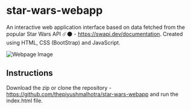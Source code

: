 # star-wars-webapp
An interactive web application interface based on data fetched from the popular Star Wars API ☄️🌑 - https://swapi.dev/documentation.
Created using HTML, CSS (BootStrap) and JavaScript.

![Webpage Image](https://user-images.githubusercontent.com/46517096/145927991-6197c878-90a3-4e2b-8f97-23929d08b180.png)

## Instructions
Download the zip or clone the repository - https://github.com/thepiyushmalhotra/star-wars-webapp and run the index.html file.
